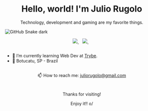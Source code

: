   <h1 align='center'>
    Hello, world! I'm Julio Rugolo
  </h1> 

  <p align='center'>
  Technology, development and gaming are my favorite things.
  </p>
  
  ![GitHub Snake dark](github-snake-dark.svg#gh-dark-mode-only)

  <p align='center'>
    <a href="www.linkedin.com/in/juliorugolo" target="_blank">
      <img src="https://img.shields.io/badge/linkedin-%230077B5.svg?&style=for-the-badge&logo=linkedin&logoColor=white" />
    </a>&nbsp;&nbsp;
    <a href="https://www.instagram.com/juliorugolo/" target="_blank">
      <img src="https://img.shields.io/badge/instagram-%23E4405F.svg?&style=for-the-badge&logo=instagram&logoColor=white" />        
    </a>&nbsp;&nbsp;
  </p>

  ##



  - 🚀 I’m currently learning Web Dev at <a href="https://www.betrybe.com/" target="_blank">Trybe<a/>.
  - 📍 Botucatu, SP - Brazil

  ##

  <p align='center'>
    📫 How to reach me: <a href='mailto:juliorugolo@gmail.com'>juliorugolo@gmail.com</a>
  </p>



  #

  <p align='center'>
  Thanks for visiting!
  </p>
  <p align='center'>  
  Enjoy it!! o/
  </p>
